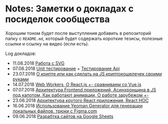 # Notes: Заметки о докладах с посиделок сообщества

Хорошим тоном будет после выступления добавить в репозиторий папку с `README.md`, который будет содержать короткие тезисы, полезные ссылки и ссылку на видео (если есть).

Log докладов:
- 11.08.2018 [Работа с SVG](./svg.md) 
- 07.08.2018 [Unit тестирование](https://arthurchumak.github.io/slides/tdd/) + [Тестирование Api](https://arthurchumak.github.io/slides/js-api-tests)
- 23.07.2018 [О крипте или как сделать на JS криптокошелечек своими руками](https://www.youtube.com/watch?v=b-ZaBv-fJUU)
- 14.07.2018 [Web Workers, О React.js +- сравниваем со Vue.js](https://www.youtube.com/watch?v=T5Gur_hcDto)
- 07.07.2018 [Архитектура Frontend приложений, Асинхронщина в JS под капотом, Как работают анимации, О работе зарубежом +-](https://www.youtube.com/watch?v=wyPbB95iVwI)
- 23.06.2018 [Архитектура крутого React приложения, React HOC](https://www.youtube.com/watch?v=g3op00eMxco)
- 16.06.2018 [Использование Yeoman Generator для генерации локальных файлов, трюки с Figma.com](https://www.youtube.com/watch?v=wzX811qCRxs)
- 09.06.2018 [Разрабтка сайтов на Google Sheets](https://www.youtube.com/watch?v=Gb1CDnegyA0)
